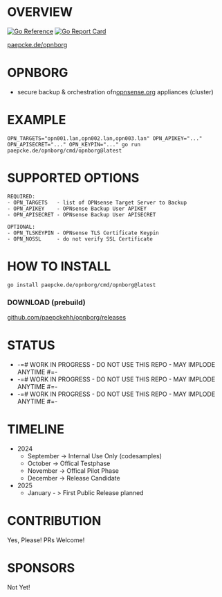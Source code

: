 # OVERVIEW 
[![Go Reference](https://pkg.go.dev/badge/paepcke.de/opnborg.svg)](https://pkg.go.dev/paepcke.de/opnborg) 
[![Go Report Card](https://goreportcard.com/badge/paepcke.de/opnborg)](https://goreportcard.com/report/paepcke.de/opnborg) 

[paepcke.de/opnborg](https://paepcke.de/opnborg/)

# OPNBORG 

- secure backup & orchestration ofn[opnsense.org](https://opnsense.org/) appliances (cluster)
  
# EXAMPLE
```
OPN_TARGETS="opn001.lan,opn002.lan,opn003.lan" OPN_APIKEY="..." OPN_APISECRET="..." OPN_KEYPIN="..." go run paepcke.de/opnborg/cmd/opnborg@latest
```

# SUPPORTED OPTIONS 

```
REQUIRED: 
- OPN_TARGETS   - list of OPNsense Target Server to Backup
- OPN_APIKEY    - OPNsense Backup User APIKEY
- OPN_APISECRET - OPNsense Backup User APISECRET

OPTIONAL:
- OPN_TLSKEYPIN - OPNsense TLS Certificate Keypin 
- OPN_NOSSL     - do not verify SSL Certificate

```
# HOW TO INSTALL

```
go install paepcke.de/opnborg/cmd/opnborg@latest
```

### DOWNLOAD (prebuild)

[github.com/paepckehh/opnborg/releases](https://github.com/paepckehh/opnborg/releases)


# STATUS

 - -=# WORK IN PROGRESS - DO NOT USE THIS REPO - MAY IMPLODE ANYTIME #=- 
 - -=# WORK IN PROGRESS - DO NOT USE THIS REPO - MAY IMPLODE ANYTIME #=- 
 - -=# WORK IN PROGRESS - DO NOT USE THIS REPO - MAY IMPLODE ANYTIME #=- 

# TIMELINE 

 - 2024
    - September -> Internal Use Only (codesamples)
    - October   -> Offical Testphase 
    - November  -> Offical Pilot Phase
    - December  -> Release Candidate
 - 2025
    - January - > First Public Release planned 

# CONTRIBUTION

Yes, Please! PRs Welcome! 

# SPONSORS 

Not Yet!
